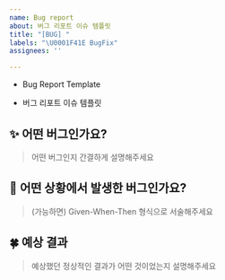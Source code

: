 ```yaml
---
name: Bug report
about: 버그 리포트 이슈 템플릿
title: "[BUG] "
labels: "\U0001F41E BugFix"
assignees: ''

---
```


- Bug Report Template

- 버그 리포트 이슈 템플릿


## ✨ 어떤 버그인가요?

> 어떤 버그인지 간결하게 설명해주세요

## 📌 어떤 상황에서 발생한 버그인가요?

> (가능하면) Given-When-Then 형식으로 서술해주세요

## 🍀 예상 결과

> 예상했던 정상적인 결과가 어떤 것이었는지 설명해주세요
